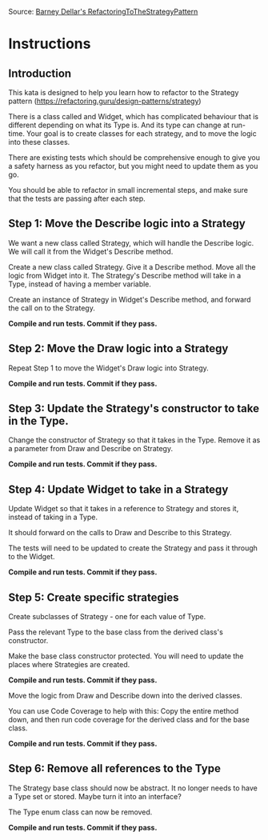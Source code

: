 Source: [Barney Dellar's RefactoringToTheStrategyPattern](https://github.com/barneydellar/RefactoringToTheStrategyPattern)

# Instructions

## Introduction

This kata is designed to help you learn how to refactor to the Strategy pattern (https://refactoring.guru/design-patterns/strategy)

There is a class called and Widget, which has complicated behaviour that is different depending on what its Type is. And its type can change at run-time. 
Your goal is to create classes for each strategy, and to move the logic into these classes.

There are existing tests which should be comprehensive enough to give you a safety harness as you refactor, but you might need to update them as you go.

You should be able to refactor in small incremental steps, and make sure that the tests are passing after each step.

## Step 1: Move the Describe logic into a Strategy

We want a new class called Strategy, which will handle the Describe logic. We will call it from the Widget's Describe method.

Create a new class called Strategy. Give it a Describe method. Move all the logic from Widget into it. The Strategy's Describe method will take in a Type, instead of having a member variable.

Create an instance of Strategy in Widget's Describe method, and forward the call on to the Strategy. 

**Compile and run tests. Commit if they pass.**

## Step 2: Move the Draw logic into a Strategy

Repeat Step 1 to move the Widget's Draw logic into Strategy.

**Compile and run tests. Commit if they pass.**

## Step 3: Update the Strategy's constructor to take in the Type.

Change the constructor of Strategy so that it takes in the Type. Remove it as a parameter from Draw and Describe on Strategy.

**Compile and run tests. Commit if they pass.**

## Step 4: Update Widget to take in a Strategy

Update Widget so that it takes in a reference to Strategy and stores it, instead of taking in a Type. 

It should forward on the calls to Draw and Describe to this Strategy. 

The tests will need to be updated to create the Strategy and pass it through to the Widget.
    
**Compile and run tests. Commit if they pass.**

## Step 5: Create specific strategies

Create subclasses of Strategy - one for each value of Type. 

Pass the relevant Type to the base class from the derived class's constructor. 

Make the base class constructor protected. You will need to update the places where Strategies are created. 

**Compile and run tests. Commit if they pass.**

Move the logic from Draw and Describe down into the derived classes. 

You can use Code Coverage to help with this: Copy the entire method down, and then run code coverage for the derived class and for the base class.

**Compile and run tests. Commit if they pass.**

## Step 6: Remove all references to the Type

The Strategy base class should now be abstract. It no longer needs to have a Type set or stored. Maybe turn it into an interface?

The Type enum class can now be removed.

**Compile and run tests. Commit if they pass.**
